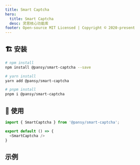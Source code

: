 ```yaml
---
title: Smart Captcha
hero:
  title: Smart Captcha
  desc: 灵思核心功能库
footer: Open-source MIT Licensed | Copyright © 2020-present
---
```


## 🏗 安装

```bash
# npm install
npm install @pansy/smart-captcha --save

# yarn install
yarn add @pansy/smart-captcha

# pnpm install
pnpm i @pansy/smart-captcha
```

## 🔨 使用

```ts
import { SmartCaptcha } from '@pansy/smart-captcha';

export default () => {
  <SmartCaptcha />
}
```

## 示例

<code src="./demo/demo01.tsx"  />
